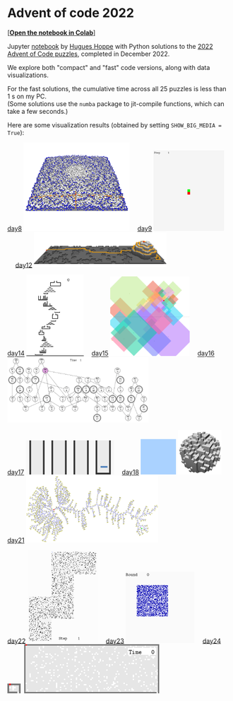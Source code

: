 # Advent of code 2022

[[**Open the notebook in Colab**]](https://colab.research.google.com/github/hhoppe/advent_of_code/blob/main/2022/advent_of_code_2022.ipynb)

Jupyter [notebook](https://github.com/hhoppe/advent_of_code/blob/main/2022/advent_of_code_2022.ipynb) by [Hugues Hoppe](http://hhoppe.com/) with Python solutions to the [2022 Advent of Code puzzles](https://adventofcode.com/2022),
completed in December 2022.

We explore both "compact" and "fast" code versions, along with data visualizations.

For the fast solutions, the cumulative time across all 25 puzzles is less than 1 s on my PC.<br/>
(Some solutions use the `numba` package to jit-compile functions, which can take a few seconds.)

Here are some visualization results (obtained by setting `SHOW_BIG_MEDIA = True`):

<p>
<a href="#day8">day8</a> <img src="https://github.com/hhoppe/advent_of_code/raw/main/2022/results/day08e.gif" width="240">&emsp;
<a href="#day9">day9</a> <img src="https://github.com/hhoppe/advent_of_code/raw/main/2022/results/day09b.gif" width="160">&emsp;
<a href="#day12">day12</a> <img src="https://github.com/hhoppe/advent_of_code/raw/main/2022/results/day12c.gif" width="300">
</p>
<p>
<a href="#day14">day14</a> <img src="https://github.com/hhoppe/advent_of_code/raw/main/2022/results/day14.gif" width="130">&emsp;
<a href="#day15">day15</a> <img src="https://github.com/hhoppe/advent_of_code/raw/main/2022/results/day15b.gif" width="180">&emsp;
<a href="#day16">day16</a> <img src="https://github.com/hhoppe/advent_of_code/raw/main/2022/results/day16b.gif" width="320">
</p>
<p>
<a href="#day17">day17</a> <img src="https://github.com/hhoppe/advent_of_code/raw/main/2022/results/day17.gif" width="200">&emsp;
<a href="#day18">day18</a> <img src="https://github.com/hhoppe/advent_of_code/raw/main/2022/results/day18a.gif" width="80">
<img src="https://github.com/hhoppe/advent_of_code/raw/main/2022/results/day18c.gif" width="100">&emsp;
<a href="#day21">day21</a> <img src="https://github.com/hhoppe/advent_of_code/raw/main/2022/results/day21b.png" width="300">
</p>
<p>
<a href="#day22">day22</a> <img src="https://github.com/hhoppe/advent_of_code/raw/main/2022/results/day22.gif" width="160">&emsp;
<a href="#day23">day23</a> <img src="https://github.com/hhoppe/advent_of_code/raw/main/2022/results/day23.gif" width="156">&emsp;
<a href="#day24">day24</a> <img src="https://github.com/hhoppe/advent_of_code/raw/main/2022/results/day24a.gif" width="30">&nbsp;
<img src="https://github.com/hhoppe/advent_of_code/raw/main/2022/results/day24c.gif" width="306">
</p>
